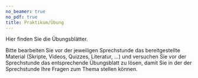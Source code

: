 ```yaml
---
no_beamer: true
no_pdf: true
title: Praktikum/Übung
---
```


Hier finden Sie die Übungsblätter.

Bitte bearbeiten Sie vor der jeweiligen Sprechstunde das bereitgestellte Material (Skripte, Videos, Quizzes, Literatur,
...) und versuchen Sie vor der Sprechstunde das entsprechende Übungsblatt zu lösen, damit Sie in der der Sprechstunde
Ihre Fragen zum Thema stellen können.
